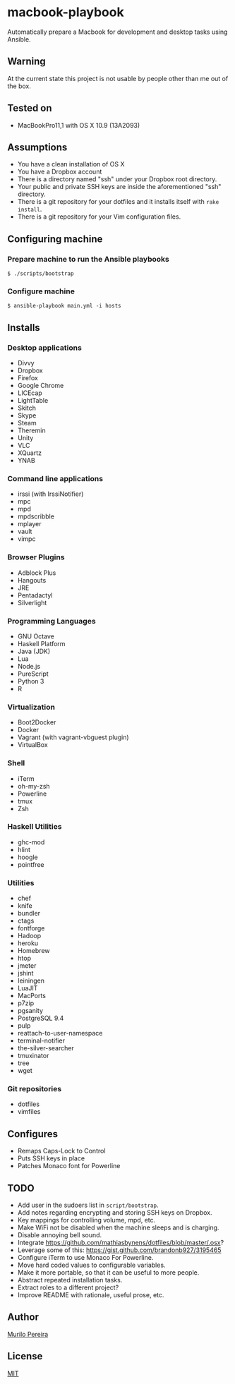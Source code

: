 # macbook-playbook

Automatically prepare a Macbook for development and desktop tasks using Ansible.

## Warning

At the current state this project is not usable by people other than me out of
the box.

## Tested on

- MacBookPro11,1 with OS X 10.9 (13A2093)

## Assumptions

- You have a clean installation of OS X
- You have a Dropbox account
- There is a directory named "ssh" under your Dropbox root directory.
- Your public and private SSH keys are inside the aforementioned "ssh"
  directory.
- There is a git repository for your dotfiles and it installs itself with `rake
  install`.
- There is a git repository for your Vim configuration files.

## Configuring machine

### Prepare machine to run the Ansible playbooks

    $ ./scripts/bootstrap

### Configure machine

    $ ansible-playbook main.yml -i hosts

## Installs

### Desktop applications

- Divvy
- Dropbox
- Firefox
- Google Chrome
- LICEcap
- LightTable
- Skitch
- Skype
- Steam
- Theremin
- Unity
- VLC
- XQuartz
- YNAB

### Command line applications

- irssi (with IrssiNotifier)
- mpc
- mpd
- mpdscribble
- mplayer
- vault
- vimpc

### Browser Plugins

- Adblock Plus
- Hangouts
- JRE
- Pentadactyl
- Silverlight

### Programming Languages

- GNU Octave
- Haskell Platform
- Java (JDK)
- Lua
- Node.js
- PureScript
- Python 3
- R

### Virtualization

- Boot2Docker
- Docker
- Vagrant (with vagrant-vbguest plugin)
- VirtualBox

### Shell

- iTerm
- oh-my-zsh
- Powerline
- tmux
- Zsh

### Haskell Utilities

- ghc-mod
- hlint
- hoogle
- pointfree

### Utilities

- chef
- knife
- bundler
- ctags
- fontforge
- Hadoop
- heroku
- Homebrew
- htop
- jmeter
- jshint
- leiningen
- LuaJIT
- MacPorts
- p7zip
- pgsanity
- PostgreSQL 9.4
- pulp
- reattach-to-user-namespace
- terminal-notifier
- the-silver-searcher
- tmuxinator
- tree
- wget

### Git repositories

- dotfiles
- vimfiles

## Configures

- Remaps Caps-Lock to Control
- Puts SSH keys in place
- Patches Monaco font for Powerline

## TODO

- Add user in the sudoers list in `script/bootstrap`.
- Add notes regarding encrypting and storing SSH keys on Dropbox.
- Key mappings for controlling volume, mpd, etc.
- Make WiFi not be disabled when the machine sleeps and is charging.
- Disable annoying bell sound.
- Integrate https://github.com/mathiasbynens/dotfiles/blob/master/.osx?
- Leverage some of this: https://gist.github.com/brandonb927/3195465
- Configure iTerm to use Monaco For Powerline.
- Move hard coded values to configurable variables.
- Make it more portable, so that it can be useful to more people.
- Abstract repeated installation tasks.
- Extract roles to a different project?
- Improve README with rationale, useful prose, etc.

## Author

[Murilo Pereira](http://murilopereira.com)

## License

[MIT](http://opensource.org/licenses/MIT)
